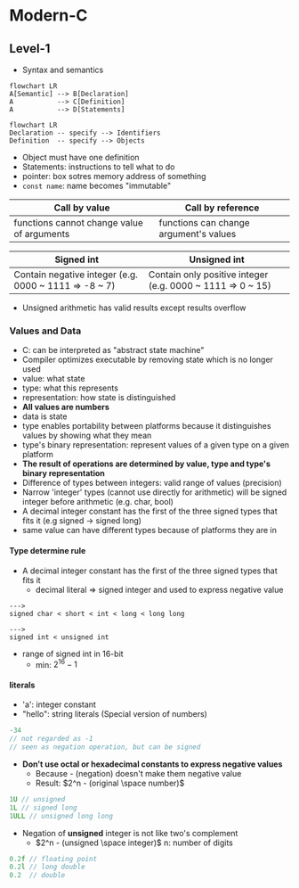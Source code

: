 # Modern-C

## Level-1

- Syntax and semantics

```mermaid
flowchart LR
A[Semantic] --> B[Declaration]
A           --> C[Definition]
A           --> D[Statements]
```

```mermaid
flowchart LR
Declaration -- specify --> Identifiers
Definition  -- specify --> Objects
```

- Object must have one definition
- Statements: instructions to tell what to do
- pointer: box sotres memory address of something
- `const name`: name becomes "immutable"

| Call by value                              | Call by reference                      |
|--------------------------------------------|----------------------------------------|
| functions cannot change value of arguments | functions can change argument's values |

| Signed int                                            | Unsigned int                                               |
|-------------------------------------------------------|------------------------------------------------------------|
| Contain negative integer (e.g. 0000 ~ 1111 => -8 ~ 7) | Contain only positive integer (e.g. 0000 ~ 1111 => 0 ~ 15) |

- Unsigned arithmetic has valid results except results overflow

### Values and Data

- C: can be interpreted as "abstract state machine"
- Compiler optimizes executable by removing state which is no longer used
- value: what state
- type: what this represents
- representation: how state is distinguished
- **All values are numbers**
- data is state
- type enables portability between platforms because it distinguishes values by showing what they mean
- type's binary representation: represent values of a given type on a given platform
- **The result of operations are determined by value, type and type's binary representation**
- Difference of types between integers: valid range of values (precision)
- Narrow 'integer' types (cannot use directly for arithmetic) will be signed integer before arithmetic (e.g. char, bool)
- A decimal integer constant has the first of the three signed types that fits it (e.g signed -> signed long)
- same value can have different types because of platforms they are in

#### Type determine rule

- A decimal integer constant has the first of the three signed types that fits it
  - decimal literal => signed integer and used to express negative value

```text
--->
signed char < short < int < long < long long

--->
signed int < unsigned int
```

- range of signed int in 16-bit
  - min: $2^{16} - 1$

#### literals

- 'a': integer constant
- "hello": string literals (Special version of numbers)

```c
-34
// not regarded as -1
// seen as negation operation, but can be signed
```

- **Don’t use octal or hexadecimal constants to express negative values**
  - Because - (negation) doesn't make them negative value
  - Result: $2^n - (original \space number)$

```c
1U // unsigned
1L // signed long
1ULL // unsigned long long
```

- Negation of **unsigned** integer is not like two's complement
  - $2^n - (unsigned \space integer)$ n: number of digits

```c
0.2f // floating point
0.2l // long double
0.2  // double
```